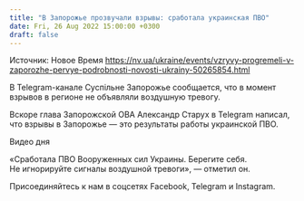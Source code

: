 ```yaml
---
title: "В Запорожье прозвучали взрывы: сработала украинская ПВО"
date: Fri, 26 Aug 2022 15:00:00 +0300
draft: false
---
```

Источник: Новое Время https://nv.ua/ukraine/events/vzryvy-progremeli-v-zaporozhe-pervye-podrobnosti-novosti-ukrainy-50265854.html


В Telegram-канале Суспільне Запорожье сообщается, что в момент взрывов в регионе не объявляли воздушную тревогу.

Вскоре глава Запорожской ОВА Александр Старух в Telegram написал, что взрывы в Запорожье — это результаты работы украинской ПВО.

 Видео дня   

«Сработала ПВО Вооруженных сил Украины. Берегите себя. Не игнорируйте сигналы воздушной тревоги», — отметил он.

Присоединяйтесь к нам в соцсетях Facebook, Telegram и Instagram.
